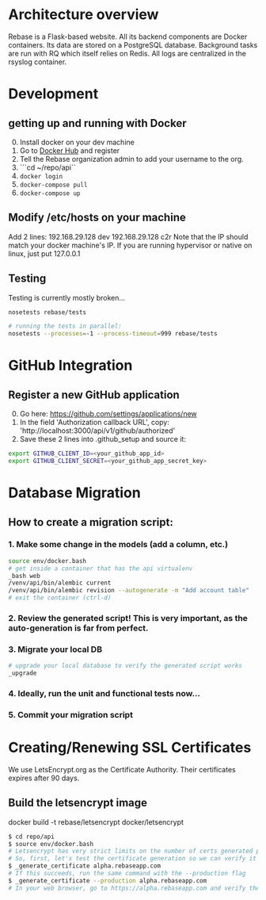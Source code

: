 # Architecture overview
Rebase is a Flask-based website.
All its backend components are Docker containers.
Its data are stored on a PostgreSQL database.
Background tasks are run with RQ which itself relies on Redis.
All logs are centralized in the rsyslog container.


# Development
## getting up and running with Docker
0. Install docker on your dev machine
1. Go to [Docker Hub](https://hub.docker.com) and register
2. Tell the Rebase organization admin to add your username to the org.
3. ```cd ~/repo/api``
4. ```docker login```
5. ```docker-compose pull```
6. ```docker-compose up```

## Modify /etc/hosts on your machine
Add 2 lines:
192.168.29.128 dev
192.168.29.128 c2r
Note that the IP should match your docker machine's IP.
If you are running hypervisor or native on linux, just put 127.0.0.1

## Testing
Testing is currently mostly broken...

```bash
nosetests rebase/tests

# running the tests in parallel:
nosetests --processes=-1 --process-timeout=999 rebase/tests
```
# GitHub Integration
## Register a new GitHub application
0. Go here: https://github.com/settings/applications/new
1. In the field 'Authorization callback URL', copy: 'http://localhost:3000/api/v1/github/authorized'
2. Save these 2 lines into .github_setup and source it:
```bash
export GITHUB_CLIENT_ID=<your_github_app_id>
export GITHUB_CLIENT_SECRET=<your_github_app_secret_key>
```

# Database Migration
## How to create a migration script:
### 1. Make some change in the models (add a column, etc.)
```bash
source env/docker.bash
# get inside a container that has the api virtualenv
_bash web
/venv/api/bin/alembic current
/venv/api/bin/alembic revision --autogenerate -m "Add account table"
# exit the container (ctrl-d)
```
### 2. Review the generated script! This is very important, as the auto-generation is far from perfect.
### 3. Migrate your local DB
```bash
# upgrade your local database to verify the generated script works
_upgrade
```
### 4. Ideally, run the unit and functional tests now...
### 5. Commit your migration script

# Creating/Renewing SSL Certificates
We use LetsEncrypt.org as the Certificate Authority.
Their certificates expires after 90 days.

## Build the letsencrypt image
docker build -t rebase/letsencrypt docker/letsencrypt

```bash
$ cd repo/api
$ source env/docker.bash
# Letsencrypt has very strict limits on the number of certs generated per day for one domain.
# So, first, let's test the certificate generation so we can verify it will work without hurting our rate limit.
$ _generate_certificate alpha.rebaseapp.com
# If this succeeds, run the same command with the --production flag
$ _generate_certificate --production alpha.rebaseapp.com
# In your web browser, go to https://alpha.rebaseapp.com and verify the certificate expiration date (today+90days).
```
